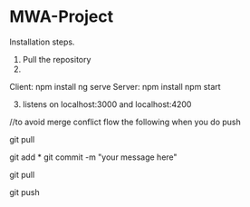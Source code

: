 # MWA-Project

Installation steps.

1. Pull the repository
2.
Client: 
  npm install 
  ng serve
Server: 
  npm install
  npm start

3. listens on localhost:3000 and localhost:4200

//to avoid merge conflict flow the following when you do push

git pull

git add *
git commit -m "your message here"

git pull   

git push
